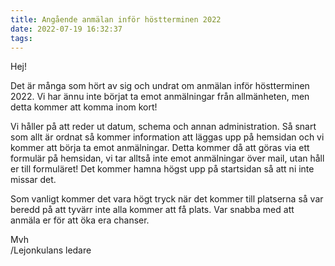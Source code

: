 ```yaml
---
title: Angående anmälan inför höstterminen 2022
date: 2022-07-19 16:32:37
tags:
---
```


Hej!

Det är många som hört av sig och undrat om anmälan inför höstterminen 2022. Vi har ännu inte börjat ta emot anmälningar från allmänheten, men detta kommer att komma inom kort!

Vi håller på att reder ut datum, schema och annan administration. Så snart som allt är ordnat så kommer information att läggas upp på hemsidan och vi kommer att börja ta emot anmälningar. Detta kommer då att göras
via ett formulär på hemsidan, vi tar alltså inte emot anmälningar över mail, utan håll er till formuläret! Det kommer hamna högst upp på startsidan så att ni inte missar det.

Som vanligt kommer det vara högt tryck när det kommer till platserna så var beredd på att tyvärr inte alla kommer att få plats. Var snabba med att anmäla er för att öka era chanser.

Mvh   
/Lejonkulans ledare